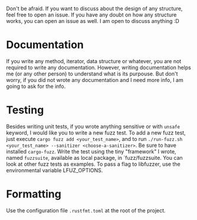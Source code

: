 Don't be afraid. If you want to discuss about the design of any structure, feel
free to open an issue. If you have any doubt on how any structure works, you
can open an issue as well. I am open to discuss anything :D

# Documentation
If you write any method, iterator, data structure or whatever, you are not
required to write any documentation. However, writing documentation helps me
(or any other person) to understand what is its purpouse. But don't worry,
if you did not wrote any documentation and I need more info, I am going to
ask for the info.

# Testing
Besides writing unit tests, if you wrote anything sensitive or with `unsafe`
keyword, I would like you to write a new fuzz test. To add a new fuzz test,
just execute `cargo fuzz add <your_test_name>`, and to run
`./run-fuzz.sh <your_test_name> --sanitizer <choose-a-sanitizer>`. Be sure
to have installed `cargo-fuzz`. Write the test using the tiny "framework" I
wrote, named `fuzzsuite`, available as local package, in `fuzz/fuzzsuite.
You can look at other fuzz tests as examples. To pass a flag to libfuzzer, use
the environmental variable LFUZ_OPTIONS.

# Formatting
Use the configuration file `.rustfmt.toml` at the root of the project.
